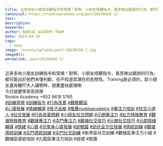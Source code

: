 ```yaml
---
title: 近來多咗小朋友訓練指令和常規！對啊，小朋友唔聽指令，甚至做出錯誤的行為，都可能出於他們未懂判斷，也不知道其潛在的危險性。Training是必須的，趁小朋友還肯聽吓大人講嘢時，就要盡快處理喇
canonical: https://rookieacademy.org/post20230428-1/
text: 
description: 
keywords: 
author: ROOKIE ACADEMY TEAM
date: 2023-04-28
tags:
  - news
image: /assets/uploads/post-20230428-1.jpg
imageAlt: 
permalink: /post20230428-1/
---
```


<span class="x193iq5w xeuugli x13faqbe x1vvkbs x1xmvt09 x1lliihq x1s928wv xhkezso x1gmr53x x1cpjm7i x1fgarty x1943h6x xudqn12 x3x7a5m x6prxxf xvq8zen xo1l8bm xzsf02u x1yc453h" dir="auto"><div class="xdj266r x11i5rnm xat24cr x1mh8g0r x1vvkbs x126k92a"><div dir="auto" style="text-align: start;">近來多咗小朋友訓練指令和常規！對啊，小朋友唔聽指令，甚至做出錯誤的行為，都可能出於他們未懂判斷，也不知道其潛在的危險性。Training是必須的，趁小朋友還肯聽吓大人講嘢時，就要盡快處理喇</div></div><div class="x11i5rnm xat24cr x1mh8g0r x1vvkbs xtlvy1s x126k92a"><div dir="auto" style="text-align: start;">今日就要學乖乖排隊</div></div><div class="x11i5rnm xat24cr x1mh8g0r x1vvkbs xtlvy1s x126k92a"><div dir="auto" style="text-align: start;">Rookie Academy +852 9618 5765 </div></div><div class="x11i5rnm xat24cr x1mh8g0r x1vvkbs xtlvy1s x126k92a"><div dir="auto" style="text-align: start;"><span><a class="x1i10hfl xjbqb8w x6umtig x1b1mbwd xaqea5y xav7gou x9f619 x1ypdohk xt0psk2 xe8uvvx xdj266r x11i5rnm xat24cr x1mh8g0r xexx8yu x4uap5 x18d9i69 xkhd6sd x16tdsg8 x1hl2dhg xggy1nq x1a2a7pz xt0b8zv x1qq9wsj xo1l8bm" href="https://www.facebook.com/hashtag/%E8%A8%93%E7%B7%B4%E5%B8%B8%E8%A6%8F?__eep__=6&amp;__cft__[0]=AZUYWnGJtJb33SjxWe4okymhDJ3gNJfXMU1fkPKFtc8iPfV3oz0i01YcOFsIbAQ9mcDgXhb5MIhJkzzEe3peKvFiHOGzB7fYYkyPMIl32Bfz3BFZLsXR975B0VfZxYvDVr-yEghKAcj3d0ZkLZCgu-qWmFGIq5eIo7vvKHVMjID6cpPQHzxxaRDvptzGJv2OiPM&amp;__tn__=*NK-R" role="link" tabindex="0">#訓練常規</a></span> <span><a class="x1i10hfl xjbqb8w x6umtig x1b1mbwd xaqea5y xav7gou x9f619 x1ypdohk xt0psk2 xe8uvvx xdj266r x11i5rnm xat24cr x1mh8g0r xexx8yu x4uap5 x18d9i69 xkhd6sd x16tdsg8 x1hl2dhg xggy1nq x1a2a7pz xt0b8zv x1qq9wsj xo1l8bm" href="https://www.facebook.com/hashtag/%E8%A8%93%E7%B7%B4%E6%8C%87%E4%BB%A4?__eep__=6&amp;__cft__[0]=AZUYWnGJtJb33SjxWe4okymhDJ3gNJfXMU1fkPKFtc8iPfV3oz0i01YcOFsIbAQ9mcDgXhb5MIhJkzzEe3peKvFiHOGzB7fYYkyPMIl32Bfz3BFZLsXR975B0VfZxYvDVr-yEghKAcj3d0ZkLZCgu-qWmFGIq5eIo7vvKHVMjID6cpPQHzxxaRDvptzGJv2OiPM&amp;__tn__=*NK-R" role="link" tabindex="0">#訓練指令</a></span> <span><a class="x1i10hfl xjbqb8w x6umtig x1b1mbwd xaqea5y xav7gou x9f619 x1ypdohk xt0psk2 xe8uvvx xdj266r x11i5rnm xat24cr x1mh8g0r xexx8yu x4uap5 x18d9i69 xkhd6sd x16tdsg8 x1hl2dhg xggy1nq x1a2a7pz xt0b8zv x1qq9wsj xo1l8bm" href="https://www.facebook.com/hashtag/%E8%A1%8C%E7%82%BA%E6%94%B9%E5%96%84?__eep__=6&amp;__cft__[0]=AZUYWnGJtJb33SjxWe4okymhDJ3gNJfXMU1fkPKFtc8iPfV3oz0i01YcOFsIbAQ9mcDgXhb5MIhJkzzEe3peKvFiHOGzB7fYYkyPMIl32Bfz3BFZLsXR975B0VfZxYvDVr-yEghKAcj3d0ZkLZCgu-qWmFGIq5eIo7vvKHVMjID6cpPQHzxxaRDvptzGJv2OiPM&amp;__tn__=*NK-R" role="link" tabindex="0">#行為改善</a></span> <span><a class="x1i10hfl xjbqb8w x6umtig x1b1mbwd xaqea5y xav7gou x9f619 x1ypdohk xt0psk2 xe8uvvx xdj266r x11i5rnm xat24cr x1mh8g0r xexx8yu x4uap5 x18d9i69 xkhd6sd x16tdsg8 x1hl2dhg xggy1nq x1a2a7pz xt0b8zv x1qq9wsj xo1l8bm" href="https://www.facebook.com/hashtag/%E8%81%BD%E6%95%99%E8%81%BD%E8%A9%B1?__eep__=6&amp;__cft__[0]=AZUYWnGJtJb33SjxWe4okymhDJ3gNJfXMU1fkPKFtc8iPfV3oz0i01YcOFsIbAQ9mcDgXhb5MIhJkzzEe3peKvFiHOGzB7fYYkyPMIl32Bfz3BFZLsXR975B0VfZxYvDVr-yEghKAcj3d0ZkLZCgu-qWmFGIq5eIo7vvKHVMjID6cpPQHzxxaRDvptzGJv2OiPM&amp;__tn__=*NK-R" role="link" tabindex="0">#聽教聽話</a></span></div></div><div class="x11i5rnm xat24cr x1mh8g0r x1vvkbs xtlvy1s x126k92a"><div dir="auto" style="text-align: start;"><span><a class="x1i10hfl xjbqb8w x6umtig x1b1mbwd xaqea5y xav7gou x9f619 x1ypdohk xt0psk2 xe8uvvx xdj266r x11i5rnm xat24cr x1mh8g0r xexx8yu x4uap5 x18d9i69 xkhd6sd x16tdsg8 x1hl2dhg xggy1nq x1a2a7pz xt0b8zv x1qq9wsj xo1l8bm" href="https://www.facebook.com/hashtag/%E5%BF%83%E7%90%86%E7%99%BC%E5%B1%95?__eep__=6&amp;__cft__[0]=AZUYWnGJtJb33SjxWe4okymhDJ3gNJfXMU1fkPKFtc8iPfV3oz0i01YcOFsIbAQ9mcDgXhb5MIhJkzzEe3peKvFiHOGzB7fYYkyPMIl32Bfz3BFZLsXR975B0VfZxYvDVr-yEghKAcj3d0ZkLZCgu-qWmFGIq5eIo7vvKHVMjID6cpPQHzxxaRDvptzGJv2OiPM&amp;__tn__=*NK-R" role="link" tabindex="0">#心理發展</a></span> <span><a class="x1i10hfl xjbqb8w x6umtig x1b1mbwd xaqea5y xav7gou x9f619 x1ypdohk xt0psk2 xe8uvvx xdj266r x11i5rnm xat24cr x1mh8g0r xexx8yu x4uap5 x18d9i69 xkhd6sd x16tdsg8 x1hl2dhg xggy1nq x1a2a7pz xt0b8zv x1qq9wsj xo1l8bm" href="https://www.facebook.com/hashtag/%E6%83%85%E7%B7%92%E8%BC%94%E5%B0%8E?__eep__=6&amp;__cft__[0]=AZUYWnGJtJb33SjxWe4okymhDJ3gNJfXMU1fkPKFtc8iPfV3oz0i01YcOFsIbAQ9mcDgXhb5MIhJkzzEe3peKvFiHOGzB7fYYkyPMIl32Bfz3BFZLsXR975B0VfZxYvDVr-yEghKAcj3d0ZkLZCgu-qWmFGIq5eIo7vvKHVMjID6cpPQHzxxaRDvptzGJv2OiPM&amp;__tn__=*NK-R" role="link" tabindex="0">#情緒輔導</a></span> <span><a class="x1i10hfl xjbqb8w x6umtig x1b1mbwd xaqea5y xav7gou x9f619 x1ypdohk xt0psk2 xe8uvvx xdj266r x11i5rnm xat24cr x1mh8g0r xexx8yu x4uap5 x18d9i69 xkhd6sd x16tdsg8 x1hl2dhg xggy1nq x1a2a7pz xt0b8zv x1qq9wsj xo1l8bm" href="https://www.facebook.com/hashtag/%E5%AD%A9%E5%AD%90%E5%93%81%E6%A0%BC?__eep__=6&amp;__cft__[0]=AZUYWnGJtJb33SjxWe4okymhDJ3gNJfXMU1fkPKFtc8iPfV3oz0i01YcOFsIbAQ9mcDgXhb5MIhJkzzEe3peKvFiHOGzB7fYYkyPMIl32Bfz3BFZLsXR975B0VfZxYvDVr-yEghKAcj3d0ZkLZCgu-qWmFGIq5eIo7vvKHVMjID6cpPQHzxxaRDvptzGJv2OiPM&amp;__tn__=*NK-R" role="link" tabindex="0">#孩子品格</a></span> <span><a class="x1i10hfl xjbqb8w x6umtig x1b1mbwd xaqea5y xav7gou x9f619 x1ypdohk xt0psk2 xe8uvvx xdj266r x11i5rnm xat24cr x1mh8g0r xexx8yu x4uap5 x18d9i69 xkhd6sd x16tdsg8 x1hl2dhg xggy1nq x1a2a7pz xt0b8zv x1qq9wsj xo1l8bm" href="https://www.facebook.com/hashtag/%E6%8E%A8%E8%96%A6rookieacademy?__eep__=6&amp;__cft__[0]=AZUYWnGJtJb33SjxWe4okymhDJ3gNJfXMU1fkPKFtc8iPfV3oz0i01YcOFsIbAQ9mcDgXhb5MIhJkzzEe3peKvFiHOGzB7fYYkyPMIl32Bfz3BFZLsXR975B0VfZxYvDVr-yEghKAcj3d0ZkLZCgu-qWmFGIq5eIo7vvKHVMjID6cpPQHzxxaRDvptzGJv2OiPM&amp;__tn__=*NK-R" role="link" tabindex="0">#推薦rookieacademy</a></span> <span><a class="x1i10hfl xjbqb8w x6umtig x1b1mbwd xaqea5y xav7gou x9f619 x1ypdohk xt0psk2 xe8uvvx xdj266r x11i5rnm xat24cr x1mh8g0r xexx8yu x4uap5 x18d9i69 xkhd6sd x16tdsg8 x1hl2dhg xggy1nq x1a2a7pz xt0b8zv x1qq9wsj xo1l8bm" href="https://www.facebook.com/hashtag/%E5%B0%88%E6%B3%A8%E5%8A%9B%E5%9F%B9%E8%A8%93?__eep__=6&amp;__cft__[0]=AZUYWnGJtJb33SjxWe4okymhDJ3gNJfXMU1fkPKFtc8iPfV3oz0i01YcOFsIbAQ9mcDgXhb5MIhJkzzEe3peKvFiHOGzB7fYYkyPMIl32Bfz3BFZLsXR975B0VfZxYvDVr-yEghKAcj3d0ZkLZCgu-qWmFGIq5eIo7vvKHVMjID6cpPQHzxxaRDvptzGJv2OiPM&amp;__tn__=*NK-R" role="link" tabindex="0">#專注力培訓</a></span> <span><a class="x1i10hfl xjbqb8w x6umtig x1b1mbwd xaqea5y xav7gou x9f619 x1ypdohk xt0psk2 xe8uvvx xdj266r x11i5rnm xat24cr x1mh8g0r xexx8yu x4uap5 x18d9i69 xkhd6sd x16tdsg8 x1hl2dhg xggy1nq x1a2a7pz xt0b8zv x1qq9wsj xo1l8bm" href="https://www.facebook.com/hashtag/%E7%A4%BE%E4%BA%A4%E5%B0%8F%E9%81%94%E4%BA%BA?__eep__=6&amp;__cft__[0]=AZUYWnGJtJb33SjxWe4okymhDJ3gNJfXMU1fkPKFtc8iPfV3oz0i01YcOFsIbAQ9mcDgXhb5MIhJkzzEe3peKvFiHOGzB7fYYkyPMIl32Bfz3BFZLsXR975B0VfZxYvDVr-yEghKAcj3d0ZkLZCgu-qWmFGIq5eIo7vvKHVMjID6cpPQHzxxaRDvptzGJv2OiPM&amp;__tn__=*NK-R" role="link" tabindex="0">#社交小達人</a></span> <span><a class="x1i10hfl xjbqb8w x6umtig x1b1mbwd xaqea5y xav7gou x9f619 x1ypdohk xt0psk2 xe8uvvx xdj266r x11i5rnm xat24cr x1mh8g0r xexx8yu x4uap5 x18d9i69 xkhd6sd x16tdsg8 x1hl2dhg xggy1nq x1a2a7pz xt0b8zv x1qq9wsj xo1l8bm" href="https://www.facebook.com/hashtag/%E7%A4%BE%E4%BA%A4%E7%99%BC%E5%B1%95?__eep__=6&amp;__cft__[0]=AZUYWnGJtJb33SjxWe4okymhDJ3gNJfXMU1fkPKFtc8iPfV3oz0i01YcOFsIbAQ9mcDgXhb5MIhJkzzEe3peKvFiHOGzB7fYYkyPMIl32Bfz3BFZLsXR975B0VfZxYvDVr-yEghKAcj3d0ZkLZCgu-qWmFGIq5eIo7vvKHVMjID6cpPQHzxxaRDvptzGJv2OiPM&amp;__tn__=*NK-R" role="link" tabindex="0">#社交發展</a></span> <span><a class="x1i10hfl xjbqb8w x6umtig x1b1mbwd xaqea5y xav7gou x9f619 x1ypdohk xt0psk2 xe8uvvx xdj266r x11i5rnm xat24cr x1mh8g0r xexx8yu x4uap5 x18d9i69 xkhd6sd x16tdsg8 x1hl2dhg xggy1nq x1a2a7pz xt0b8zv x1qq9wsj xo1l8bm" href="https://www.facebook.com/hashtag/%E8%A1%8C%E7%82%BA%E6%94%B9%E5%96%84%E5%95%8F%E9%A1%8C?__eep__=6&amp;__cft__[0]=AZUYWnGJtJb33SjxWe4okymhDJ3gNJfXMU1fkPKFtc8iPfV3oz0i01YcOFsIbAQ9mcDgXhb5MIhJkzzEe3peKvFiHOGzB7fYYkyPMIl32Bfz3BFZLsXR975B0VfZxYvDVr-yEghKAcj3d0ZkLZCgu-qWmFGIq5eIo7vvKHVMjID6cpPQHzxxaRDvptzGJv2OiPM&amp;__tn__=*NK-R" role="link" tabindex="0">#行為改善問題</a></span> <span><a class="x1i10hfl xjbqb8w x6umtig x1b1mbwd xaqea5y xav7gou x9f619 x1ypdohk xt0psk2 xe8uvvx xdj266r x11i5rnm xat24cr x1mh8g0r xexx8yu x4uap5 x18d9i69 xkhd6sd x16tdsg8 x1hl2dhg xggy1nq x1a2a7pz xt0b8zv x1qq9wsj xo1l8bm" href="https://www.facebook.com/hashtag/%E5%B0%8F%E6%9C%8B%E5%8F%8B%E7%A4%BE%E4%BA%A4%E5%95%8F%E9%A1%8C?__eep__=6&amp;__cft__[0]=AZUYWnGJtJb33SjxWe4okymhDJ3gNJfXMU1fkPKFtc8iPfV3oz0i01YcOFsIbAQ9mcDgXhb5MIhJkzzEe3peKvFiHOGzB7fYYkyPMIl32Bfz3BFZLsXR975B0VfZxYvDVr-yEghKAcj3d0ZkLZCgu-qWmFGIq5eIo7vvKHVMjID6cpPQHzxxaRDvptzGJv2OiPM&amp;__tn__=*NK-R" role="link" tabindex="0">#小朋友社交問題</a></span> <span><a class="x1i10hfl xjbqb8w x6umtig x1b1mbwd xaqea5y xav7gou x9f619 x1ypdohk xt0psk2 xe8uvvx xdj266r x11i5rnm xat24cr x1mh8g0r xexx8yu x4uap5 x18d9i69 xkhd6sd x16tdsg8 x1hl2dhg xggy1nq x1a2a7pz xt0b8zv x1qq9wsj xo1l8bm" href="https://www.facebook.com/hashtag/%E5%85%83%E6%9C%97%E5%B0%88%E6%B3%A8%E5%8A%9B?__eep__=6&amp;__cft__[0]=AZUYWnGJtJb33SjxWe4okymhDJ3gNJfXMU1fkPKFtc8iPfV3oz0i01YcOFsIbAQ9mcDgXhb5MIhJkzzEe3peKvFiHOGzB7fYYkyPMIl32Bfz3BFZLsXR975B0VfZxYvDVr-yEghKAcj3d0ZkLZCgu-qWmFGIq5eIo7vvKHVMjID6cpPQHzxxaRDvptzGJv2OiPM&amp;__tn__=*NK-R" role="link" tabindex="0">#元朗專注力</a></span> <span><a class="x1i10hfl xjbqb8w x6umtig x1b1mbwd xaqea5y xav7gou x9f619 x1ypdohk xt0psk2 xe8uvvx xdj266r x11i5rnm xat24cr x1mh8g0r xexx8yu x4uap5 x18d9i69 xkhd6sd x16tdsg8 x1hl2dhg xggy1nq x1a2a7pz xt0b8zv x1qq9wsj xo1l8bm" href="https://www.facebook.com/hashtag/%E8%99%B9%E6%96%B9%E7%89%B9%E6%AE%8A%E6%95%99%E8%82%B2?__eep__=6&amp;__cft__[0]=AZUYWnGJtJb33SjxWe4okymhDJ3gNJfXMU1fkPKFtc8iPfV3oz0i01YcOFsIbAQ9mcDgXhb5MIhJkzzEe3peKvFiHOGzB7fYYkyPMIl32Bfz3BFZLsXR975B0VfZxYvDVr-yEghKAcj3d0ZkLZCgu-qWmFGIq5eIo7vvKHVMjID6cpPQHzxxaRDvptzGJv2OiPM&amp;__tn__=*NK-R" role="link" tabindex="0">#虹方特殊教育</a></span> <span><a class="x1i10hfl xjbqb8w x6umtig x1b1mbwd xaqea5y xav7gou x9f619 x1ypdohk xt0psk2 xe8uvvx xdj266r x11i5rnm xat24cr x1mh8g0r xexx8yu x4uap5 x18d9i69 xkhd6sd x16tdsg8 x1hl2dhg xggy1nq x1a2a7pz xt0b8zv x1qq9wsj xo1l8bm" href="https://www.facebook.com/hashtag/%E8%A7%80%E5%A1%98%E7%89%B9%E6%AE%8A%E6%95%99%E8%82%B2?__eep__=6&amp;__cft__[0]=AZUYWnGJtJb33SjxWe4okymhDJ3gNJfXMU1fkPKFtc8iPfV3oz0i01YcOFsIbAQ9mcDgXhb5MIhJkzzEe3peKvFiHOGzB7fYYkyPMIl32Bfz3BFZLsXR975B0VfZxYvDVr-yEghKAcj3d0ZkLZCgu-qWmFGIq5eIo7vvKHVMjID6cpPQHzxxaRDvptzGJv2OiPM&amp;__tn__=*NK-R" role="link" tabindex="0">#觀塘特殊教育</a></span> <span><a class="x1i10hfl xjbqb8w x6umtig x1b1mbwd xaqea5y xav7gou x9f619 x1ypdohk xt0psk2 xe8uvvx xdj266r x11i5rnm xat24cr x1mh8g0r xexx8yu x4uap5 x18d9i69 xkhd6sd x16tdsg8 x1hl2dhg xggy1nq x1a2a7pz xt0b8zv x1qq9wsj xo1l8bm" href="https://www.facebook.com/hashtag/%E8%A7%80%E5%A1%98%E5%B0%88%E6%B3%A8%E5%8A%9B?__eep__=6&amp;__cft__[0]=AZUYWnGJtJb33SjxWe4okymhDJ3gNJfXMU1fkPKFtc8iPfV3oz0i01YcOFsIbAQ9mcDgXhb5MIhJkzzEe3peKvFiHOGzB7fYYkyPMIl32Bfz3BFZLsXR975B0VfZxYvDVr-yEghKAcj3d0ZkLZCgu-qWmFGIq5eIo7vvKHVMjID6cpPQHzxxaRDvptzGJv2OiPM&amp;__tn__=*NK-R" role="link" tabindex="0">#觀塘專注力</a></span> <span><a class="x1i10hfl xjbqb8w x6umtig x1b1mbwd xaqea5y xav7gou x9f619 x1ypdohk xt0psk2 xe8uvvx xdj266r x11i5rnm xat24cr x1mh8g0r xexx8yu x4uap5 x18d9i69 xkhd6sd x16tdsg8 x1hl2dhg xggy1nq x1a2a7pz xt0b8zv x1qq9wsj xo1l8bm" href="https://www.facebook.com/hashtag/%E5%B1%AF%E9%96%80%E5%B0%88%E6%B3%A8%E5%8A%9B?__eep__=6&amp;__cft__[0]=AZUYWnGJtJb33SjxWe4okymhDJ3gNJfXMU1fkPKFtc8iPfV3oz0i01YcOFsIbAQ9mcDgXhb5MIhJkzzEe3peKvFiHOGzB7fYYkyPMIl32Bfz3BFZLsXR975B0VfZxYvDVr-yEghKAcj3d0ZkLZCgu-qWmFGIq5eIo7vvKHVMjID6cpPQHzxxaRDvptzGJv2OiPM&amp;__tn__=*NK-R" role="link" tabindex="0">#屯門專注力</a></span> <span><a class="x1i10hfl xjbqb8w x6umtig x1b1mbwd xaqea5y xav7gou x9f619 x1ypdohk xt0psk2 xe8uvvx xdj266r x11i5rnm xat24cr x1mh8g0r xexx8yu x4uap5 x18d9i69 xkhd6sd x16tdsg8 x1hl2dhg xggy1nq x1a2a7pz xt0b8zv x1qq9wsj xo1l8bm" href="https://www.facebook.com/hashtag/%E8%A7%80%E5%A1%98%E7%A4%BE%E4%BA%A4%E6%8A%80%E5%B7%A7?__eep__=6&amp;__cft__[0]=AZUYWnGJtJb33SjxWe4okymhDJ3gNJfXMU1fkPKFtc8iPfV3oz0i01YcOFsIbAQ9mcDgXhb5MIhJkzzEe3peKvFiHOGzB7fYYkyPMIl32Bfz3BFZLsXR975B0VfZxYvDVr-yEghKAcj3d0ZkLZCgu-qWmFGIq5eIo7vvKHVMjID6cpPQHzxxaRDvptzGJv2OiPM&amp;__tn__=*NK-R" role="link" tabindex="0">#觀塘社交技巧</a></span> <span><a class="x1i10hfl xjbqb8w x6umtig x1b1mbwd xaqea5y xav7gou x9f619 x1ypdohk xt0psk2 xe8uvvx xdj266r x11i5rnm xat24cr x1mh8g0r xexx8yu x4uap5 x18d9i69 xkhd6sd x16tdsg8 x1hl2dhg xggy1nq x1a2a7pz xt0b8zv x1qq9wsj xo1l8bm" href="https://www.facebook.com/hashtag/%E5%85%83%E6%9C%97%E7%A4%BE%E4%BA%A4%E6%8A%80%E5%B7%A7?__eep__=6&amp;__cft__[0]=AZUYWnGJtJb33SjxWe4okymhDJ3gNJfXMU1fkPKFtc8iPfV3oz0i01YcOFsIbAQ9mcDgXhb5MIhJkzzEe3peKvFiHOGzB7fYYkyPMIl32Bfz3BFZLsXR975B0VfZxYvDVr-yEghKAcj3d0ZkLZCgu-qWmFGIq5eIo7vvKHVMjID6cpPQHzxxaRDvptzGJv2OiPM&amp;__tn__=*NK-R" role="link" tabindex="0">#元朗社交技巧</a></span> <span><a class="x1i10hfl xjbqb8w x6umtig x1b1mbwd xaqea5y xav7gou x9f619 x1ypdohk xt0psk2 xe8uvvx xdj266r x11i5rnm xat24cr x1mh8g0r xexx8yu x4uap5 x18d9i69 xkhd6sd x16tdsg8 x1hl2dhg xggy1nq x1a2a7pz xt0b8zv x1qq9wsj xo1l8bm" href="https://www.facebook.com/hashtag/%E5%85%83%E6%9C%97%E6%83%85%E7%B7%92%E8%BC%94%E5%B0%8E?__eep__=6&amp;__cft__[0]=AZUYWnGJtJb33SjxWe4okymhDJ3gNJfXMU1fkPKFtc8iPfV3oz0i01YcOFsIbAQ9mcDgXhb5MIhJkzzEe3peKvFiHOGzB7fYYkyPMIl32Bfz3BFZLsXR975B0VfZxYvDVr-yEghKAcj3d0ZkLZCgu-qWmFGIq5eIo7vvKHVMjID6cpPQHzxxaRDvptzGJv2OiPM&amp;__tn__=*NK-R" role="link" tabindex="0">#元朗情緒輔導</a></span> <span><a class="x1i10hfl xjbqb8w x6umtig x1b1mbwd xaqea5y xav7gou x9f619 x1ypdohk xt0psk2 xe8uvvx xdj266r x11i5rnm xat24cr x1mh8g0r xexx8yu x4uap5 x18d9i69 xkhd6sd x16tdsg8 x1hl2dhg xggy1nq x1a2a7pz xt0b8zv x1qq9wsj xo1l8bm" href="https://www.facebook.com/hashtag/%E6%83%85%E7%B7%92?__eep__=6&amp;__cft__[0]=AZUYWnGJtJb33SjxWe4okymhDJ3gNJfXMU1fkPKFtc8iPfV3oz0i01YcOFsIbAQ9mcDgXhb5MIhJkzzEe3peKvFiHOGzB7fYYkyPMIl32Bfz3BFZLsXR975B0VfZxYvDVr-yEghKAcj3d0ZkLZCgu-qWmFGIq5eIo7vvKHVMjID6cpPQHzxxaRDvptzGJv2OiPM&amp;__tn__=*NK-R" role="link" tabindex="0">#情緒</a></span> <span><a class="x1i10hfl xjbqb8w x6umtig x1b1mbwd xaqea5y xav7gou x9f619 x1ypdohk xt0psk2 xe8uvvx xdj266r x11i5rnm xat24cr x1mh8g0r xexx8yu x4uap5 x18d9i69 xkhd6sd x16tdsg8 x1hl2dhg xggy1nq x1a2a7pz xt0b8zv x1qq9wsj xo1l8bm" href="https://www.facebook.com/hashtag/%E5%BF%83%E7%90%86?__eep__=6&amp;__cft__[0]=AZUYWnGJtJb33SjxWe4okymhDJ3gNJfXMU1fkPKFtc8iPfV3oz0i01YcOFsIbAQ9mcDgXhb5MIhJkzzEe3peKvFiHOGzB7fYYkyPMIl32Bfz3BFZLsXR975B0VfZxYvDVr-yEghKAcj3d0ZkLZCgu-qWmFGIq5eIo7vvKHVMjID6cpPQHzxxaRDvptzGJv2OiPM&amp;__tn__=*NK-R" role="link" tabindex="0">#心理</a></span> <span><a class="x1i10hfl xjbqb8w x6umtig x1b1mbwd xaqea5y xav7gou x9f619 x1ypdohk xt0psk2 xe8uvvx xdj266r x11i5rnm xat24cr x1mh8g0r xexx8yu x4uap5 x18d9i69 xkhd6sd x16tdsg8 x1hl2dhg xggy1nq x1a2a7pz xt0b8zv x1qq9wsj xo1l8bm" href="https://www.facebook.com/hashtag/%E5%85%92%E7%AB%A5%E8%BA%AB%E5%BF%83%E9%9D%88%E7%99%BC%E5%B1%95?__eep__=6&amp;__cft__[0]=AZUYWnGJtJb33SjxWe4okymhDJ3gNJfXMU1fkPKFtc8iPfV3oz0i01YcOFsIbAQ9mcDgXhb5MIhJkzzEe3peKvFiHOGzB7fYYkyPMIl32Bfz3BFZLsXR975B0VfZxYvDVr-yEghKAcj3d0ZkLZCgu-qWmFGIq5eIo7vvKHVMjID6cpPQHzxxaRDvptzGJv2OiPM&amp;__tn__=*NK-R" role="link" tabindex="0">#兒童身心靈發展</a></span> <span><a class="x1i10hfl xjbqb8w x6umtig x1b1mbwd xaqea5y xav7gou x9f619 x1ypdohk xt0psk2 xe8uvvx xdj266r x11i5rnm xat24cr x1mh8g0r xexx8yu x4uap5 x18d9i69 xkhd6sd x16tdsg8 x1hl2dhg xggy1nq x1a2a7pz xt0b8zv x1qq9wsj xo1l8bm" href="https://www.facebook.com/hashtag/%E5%B9%BC%E7%A8%9A%E5%9C%92?__eep__=6&amp;__cft__[0]=AZUYWnGJtJb33SjxWe4okymhDJ3gNJfXMU1fkPKFtc8iPfV3oz0i01YcOFsIbAQ9mcDgXhb5MIhJkzzEe3peKvFiHOGzB7fYYkyPMIl32Bfz3BFZLsXR975B0VfZxYvDVr-yEghKAcj3d0ZkLZCgu-qWmFGIq5eIo7vvKHVMjID6cpPQHzxxaRDvptzGJv2OiPM&amp;__tn__=*NK-R" role="link" tabindex="0">#幼稚園</a></span> <span><a class="x1i10hfl xjbqb8w x6umtig x1b1mbwd xaqea5y xav7gou x9f619 x1ypdohk xt0psk2 xe8uvvx xdj266r x11i5rnm xat24cr x1mh8g0r xexx8yu x4uap5 x18d9i69 xkhd6sd x16tdsg8 x1hl2dhg xggy1nq x1a2a7pz xt0b8zv x1qq9wsj xo1l8bm" href="https://www.facebook.com/hashtag/%E5%B9%BC%E5%85%92%E5%85%A8%E6%96%B9%E4%BD%8D%E7%99%BC%E5%B1%95?__eep__=6&amp;__cft__[0]=AZUYWnGJtJb33SjxWe4okymhDJ3gNJfXMU1fkPKFtc8iPfV3oz0i01YcOFsIbAQ9mcDgXhb5MIhJkzzEe3peKvFiHOGzB7fYYkyPMIl32Bfz3BFZLsXR975B0VfZxYvDVr-yEghKAcj3d0ZkLZCgu-qWmFGIq5eIo7vvKHVMjID6cpPQHzxxaRDvptzGJv2OiPM&amp;__tn__=*NK-R" role="link" tabindex="0">#幼兒全方位發展</a></span> <span><a class="x1i10hfl xjbqb8w x6umtig x1b1mbwd xaqea5y xav7gou x9f619 x1ypdohk xt0psk2 xe8uvvx xdj266r x11i5rnm xat24cr x1mh8g0r xexx8yu x4uap5 x18d9i69 xkhd6sd x16tdsg8 x1hl2dhg xggy1nq x1a2a7pz xt0b8zv x1qq9wsj xo1l8bm" href="https://www.facebook.com/hashtag/%E6%84%9F%E7%B5%B1%E8%A8%93%E7%B7%B4?__eep__=6&amp;__cft__[0]=AZUYWnGJtJb33SjxWe4okymhDJ3gNJfXMU1fkPKFtc8iPfV3oz0i01YcOFsIbAQ9mcDgXhb5MIhJkzzEe3peKvFiHOGzB7fYYkyPMIl32Bfz3BFZLsXR975B0VfZxYvDVr-yEghKAcj3d0ZkLZCgu-qWmFGIq5eIo7vvKHVMjID6cpPQHzxxaRDvptzGJv2OiPM&amp;__tn__=*NK-R" role="link" tabindex="0">#感統訓練</a></span> <span><a class="x1i10hfl xjbqb8w x6umtig x1b1mbwd xaqea5y xav7gou x9f619 x1ypdohk xt0psk2 xe8uvvx xdj266r x11i5rnm xat24cr x1mh8g0r xexx8yu x4uap5 x18d9i69 xkhd6sd x16tdsg8 x1hl2dhg xggy1nq x1a2a7pz xt0b8zv x1qq9wsj xo1l8bm" href="https://www.facebook.com/hashtag/%E8%A7%80%E5%A1%98%E6%84%9F%E7%B5%B1%E8%A8%93%E7%B7%B4?__eep__=6&amp;__cft__[0]=AZUYWnGJtJb33SjxWe4okymhDJ3gNJfXMU1fkPKFtc8iPfV3oz0i01YcOFsIbAQ9mcDgXhb5MIhJkzzEe3peKvFiHOGzB7fYYkyPMIl32Bfz3BFZLsXR975B0VfZxYvDVr-yEghKAcj3d0ZkLZCgu-qWmFGIq5eIo7vvKHVMjID6cpPQHzxxaRDvptzGJv2OiPM&amp;__tn__=*NK-R" role="link" tabindex="0">#觀塘感統訓練</a></span> <span><a class="x1i10hfl xjbqb8w x6umtig x1b1mbwd xaqea5y xav7gou x9f619 x1ypdohk xt0psk2 xe8uvvx xdj266r x11i5rnm xat24cr x1mh8g0r xexx8yu x4uap5 x18d9i69 xkhd6sd x16tdsg8 x1hl2dhg xggy1nq x1a2a7pz xt0b8zv x1qq9wsj xo1l8bm" href="https://www.facebook.com/hashtag/%E5%B1%AF%E9%96%80%E6%84%9F%E7%B5%B1%E8%A8%93%E7%B7%B4?__eep__=6&amp;__cft__[0]=AZUYWnGJtJb33SjxWe4okymhDJ3gNJfXMU1fkPKFtc8iPfV3oz0i01YcOFsIbAQ9mcDgXhb5MIhJkzzEe3peKvFiHOGzB7fYYkyPMIl32Bfz3BFZLsXR975B0VfZxYvDVr-yEghKAcj3d0ZkLZCgu-qWmFGIq5eIo7vvKHVMjID6cpPQHzxxaRDvptzGJv2OiPM&amp;__tn__=*NK-R" role="link" tabindex="0">#屯門感統訓練</a></span> <span><a class="x1i10hfl xjbqb8w x6umtig x1b1mbwd xaqea5y xav7gou x9f619 x1ypdohk xt0psk2 xe8uvvx xdj266r x11i5rnm xat24cr x1mh8g0r xexx8yu x4uap5 x18d9i69 xkhd6sd x16tdsg8 x1hl2dhg xggy1nq x1a2a7pz xt0b8zv x1qq9wsj xo1l8bm" href="https://www.facebook.com/hashtag/%E5%B1%AF%E9%96%80%E7%A4%BE%E4%BA%A4%E8%A8%93%E7%B7%B4?__eep__=6&amp;__cft__[0]=AZUYWnGJtJb33SjxWe4okymhDJ3gNJfXMU1fkPKFtc8iPfV3oz0i01YcOFsIbAQ9mcDgXhb5MIhJkzzEe3peKvFiHOGzB7fYYkyPMIl32Bfz3BFZLsXR975B0VfZxYvDVr-yEghKAcj3d0ZkLZCgu-qWmFGIq5eIo7vvKHVMjID6cpPQHzxxaRDvptzGJv2OiPM&amp;__tn__=*NK-R" role="link" tabindex="0">#屯門社交訓練</a></span> #新界區社交訓練 #觀塘區專注力小組 #觀塘區感統培訓 #九龍區專注力培訓 #啟德 #凱匯</div></div></span>